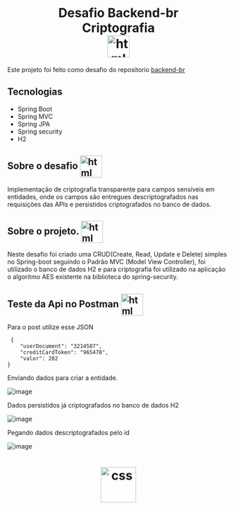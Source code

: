 <h1 align="center">
   Desafio Backend-br    <br />
   Criptografia   <br />   <img align="center" alt="html" height="50px" src="https://cdn.jsdelivr.net/gh/devicons/devicon/icons/java/java-plain.svg" />
</h1>


Este projeto foi feito como desafio do repositorio  [backend-br](https://github.com/backend-br/desafios)


## Tecnologias 

- Spring Boot
- Spring MVC
- Spring JPA
- Spring security
- H2

 ## Sobre o desafio <img align="center" alt="html" height="50px" src="https://cultofthepartyparrot.com/parrots/hd/hackerparrot.gif" />

 Implementação de criptografia transparente para campos sensíveis em entidades, onde os campos são entregues descriptografados nas requisições das APIs e persistidos criptografados no banco de dados.


## Sobre o projeto. <img align="center" alt="html" height="50px" src="https://cultofthepartyparrot.com/parrots/hd/spyparrot.gif" />

Neste desafio foi criado uma CRUD(Create, Read, Update e Delete) simples no Spring-boot seguindo o Padrão MVC (Model View Controller), foi utilizado o banco de dados H2 e para criptografia foi utilizado na aplicação o algoritmo AES existente na biblioteca do spring-security.
 
## Teste da Api no Postman <img align="center" alt="html" height="50px" src="https://cdn.jsdelivr.net/gh/devicons/devicon/icons/postman/postman-plain.svg" />
Para o post utilize esse JSON
```
 {
    "userDocument": "3214587",
    "creditCardToken": "965478",
    "valor": 202
}
```
Enviando dados para criar a entidade. 

![image](https://github.com/BrunodevBandeira/desafio-criptografia/assets/68456392/1287a5c1-0a07-4922-a702-0b6caa8b195d)

Dados persistidos já criptografados no banco de dados H2

![image](https://github.com/BrunodevBandeira/desafio-criptografia/assets/68456392/2a3befdd-d789-4d23-b74a-14b242bfcc8a)


Pegando dados descriptografados pelo id

![image](https://github.com/BrunodevBandeira/desafio-criptografia/assets/68456392/c1f6f2cb-ed09-4b64-9969-06d850625463)




 

  <h1 align="center">
                                                                        <img align="center" alt="css" height="80px" src="https://cultofthepartyparrot.com/parrots/hd/dealwithitparrot.gif" />
                                                                          </h1>
